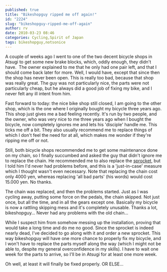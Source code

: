 ```yaml
---
published: true
title: "Bikeshopguy ripped me off again!"
id: "2224"
slug: "bikeshopguy-ripped-me-off-again"
author: rv
date: 2010-03-23 08:46
categories: Cycling,Spirit of Japan
tags: bikeshopguy,notsonice
---
```

A couple of weeks ago I went to one of the two decent bicycle shops in Atsugi to get some new brake blocks, which, oddly enough, they didn't have.  The owner explained to me that he only had one pair left, and that I should come back later for more. Well, I would have, except that since then the shop has never been open. This is really too bad, because that shop was really great. The guy was not particularly nice, the parts were not particularly cheap, but he always did a good job of fixing my bike, and I never felt any ill intent from him.

Fast forward to today: the nice bike shop still closed, I am going to the other shop, which is the one where I originally bought my bicycle three years ago. This shop just gives me a bad feeling recently. It's run by two people, and the owner, who was very nice to me three years ago when I bought the bicycle, now completely ignores me and lets his 'disciple' handle me. This ticks me off a bit. They also usually recommend me to replace things of which I don't feel the need for at all, which makes me wonder if they're ripping me off or not.

Still, both bicycle shops recommended me to get some maintenance done on my chain, so I finally succumbed and asked the guy that didn't ignore me to replace the chain. He recommended me to also replace the <a href="https://en.wikipedia.org/wiki/Sprocket" target="_blank">sprocket</a>, but I told him I'd never had problems before, and this is a 'just-in-case' measure which I thought wasn't even necessary. Note that replacing the chain cost only 4000 yen, whereas replacing 'all bad parts' (his words) would cost 15.000 yen. No thanks.

The chain was replaced, and then the problems started. Just as I was cycling away, putting some force on the pedals, the chain skipped. Not just once, but all the time, and in all the gears except one. Basically my bicycle is now a rattling skipping mess and it's completely unusable. Thanks a lot, bikeshopguy... Never had any problems with the old chain...

While I suspect him from somehow messing up the installation, proving that would take a long time and do me no good. Since the sprocket is indeed nearly dead, I've decided to go along with it and order a new sprocket. This way bikeshopguy will have one more chance to properly fix my bicycle, and I won't have to replace the parts myself along the way (which I might not be able to, despite my general overconfidence in my skills). I have to wait one week for the parts to arrive, so I'll be in Atsugi for at least one more week.

Oh well, at least it will finally be fixed properly. OR ELSE...